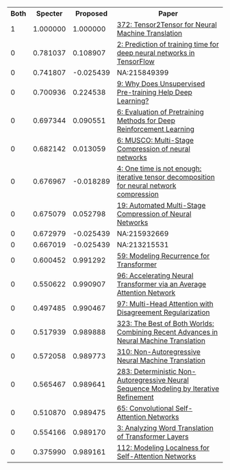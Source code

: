 <html><table><tr>
<th>Both</th>
<th>Specter</th>
<th>Proposed</th>
<th>Paper</th>
</tr>
<tr>
<td>1</td>
<td>1.000000</td>
<td>1.000000</td>
<td><a href="https://www.semanticscholar.org/paper/642c1b4a9da95ea4239708afc5929a5007a1870d">372: Tensor2Tensor for Neural Machine Translation</a></td>
</tr>
<tr>
<td>0</td>
<td>0.781037</td>
<td>0.108907</td>
<td><a href="https://www.semanticscholar.org/paper/ea25d96c94cbac170ac53db9eb828ebc098bc5bb">2: Prediction of training time for deep neural networks in TensorFlow</a></td>
</tr>
<tr>
<td>0</td>
<td>0.741807</td>
<td>-0.025439</td>
<td>NA:215849399</td>
</tr>
<tr>
<td>0</td>
<td>0.700936</td>
<td>0.224538</td>
<td><a href="https://www.semanticscholar.org/paper/69f19b6563ff54dcf9b20cd62b4d5537e7fb43c6">9: Why Does Unsupervised Pre-training Help Deep Learning?</a></td>
</tr>
<tr>
<td>0</td>
<td>0.697344</td>
<td>0.090551</td>
<td><a href="https://www.semanticscholar.org/paper/0ec62f6d80d2ce3784149a48faae423517b9c760">6: Evaluation of Pretraining Methods for Deep Reinforcement Learning</a></td>
</tr>
<tr>
<td>0</td>
<td>0.682142</td>
<td>0.013059</td>
<td><a href="https://www.semanticscholar.org/paper/beb7f696ecab1d7df35ccc15ef5f6aa13c743ea0">6: MUSCO: Multi-Stage Compression of neural networks</a></td>
</tr>
<tr>
<td>0</td>
<td>0.676967</td>
<td>-0.018289</td>
<td><a href="https://www.semanticscholar.org/paper/f97d1f6939ef2b63a8a712d442eb8586493207b8">4: One time is not enough: iterative tensor decomposition for neural network compression</a></td>
</tr>
<tr>
<td>0</td>
<td>0.675079</td>
<td>0.052798</td>
<td><a href="https://www.semanticscholar.org/paper/b8bbda9bc5e0861a64a54057af7f6a88b49498c7">19: Automated Multi-Stage Compression of Neural Networks</a></td>
</tr>
<tr>
<td>0</td>
<td>0.672979</td>
<td>-0.025439</td>
<td>NA:215932669</td>
</tr>
<tr>
<td>0</td>
<td>0.667019</td>
<td>-0.025439</td>
<td>NA:213215531</td>
</tr>
<tr>
<td>0</td>
<td>0.600452</td>
<td>0.991292</td>
<td><a href="https://www.semanticscholar.org/paper/528b5f5356bc7ad91edc4dc074b0273e1e55fb03">59: Modeling Recurrence for Transformer</a></td>
</tr>
<tr>
<td>0</td>
<td>0.550622</td>
<td>0.990907</td>
<td><a href="https://www.semanticscholar.org/paper/6e45251b16cd423f3c025f004959c6d2b26efab0">96: Accelerating Neural Transformer via an Average Attention Network</a></td>
</tr>
<tr>
<td>0</td>
<td>0.497485</td>
<td>0.990467</td>
<td><a href="https://www.semanticscholar.org/paper/fdbdd4e0461d23905104460a02a176907d945f44">97: Multi-Head Attention with Disagreement Regularization</a></td>
</tr>
<tr>
<td>0</td>
<td>0.517939</td>
<td>0.989888</td>
<td><a href="https://www.semanticscholar.org/paper/bb669de2fce407df2f5cb2f8c51dedee3f467e04">323: The Best of Both Worlds: Combining Recent Advances in Neural Machine Translation</a></td>
</tr>
<tr>
<td>0</td>
<td>0.572058</td>
<td>0.989773</td>
<td><a href="https://www.semanticscholar.org/paper/15e81c8d1c21f9e928c72721ac46d458f3341454">310: Non-Autoregressive Neural Machine Translation</a></td>
</tr>
<tr>
<td>0</td>
<td>0.565467</td>
<td>0.989641</td>
<td><a href="https://www.semanticscholar.org/paper/9c5c89199114858eafbe50b46d77d38ffd03b28a">283: Deterministic Non-Autoregressive Neural Sequence Modeling by Iterative Refinement</a></td>
</tr>
<tr>
<td>0</td>
<td>0.510870</td>
<td>0.989475</td>
<td><a href="https://www.semanticscholar.org/paper/bdc046e65bc80cf13929ca0c3934d6faee830723">65: Convolutional Self-Attention Networks</a></td>
</tr>
<tr>
<td>0</td>
<td>0.554166</td>
<td>0.989170</td>
<td><a href="https://www.semanticscholar.org/paper/2ca5071b8fa8cb0d23ae2a8044988f302d6642e9">3: Analyzing Word Translation of Transformer Layers</a></td>
</tr>
<tr>
<td>0</td>
<td>0.375990</td>
<td>0.989161</td>
<td><a href="https://www.semanticscholar.org/paper/1af138dc72fa855cc3bc9c0b83750b461c26e29d">112: Modeling Localness for Self-Attention Networks</a></td>
</tr>
</table></html>
